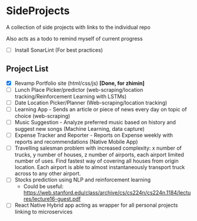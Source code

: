 # SideProjects
A collection of side projects with links to the individual repo

Also acts as a todo to remind myself of current progress

- [ ] Install SonarLint (For best practices)

Project List
---
- [x] Revamp Portfolio site (html/css/js) <b>[Done, for zhimin]</b>
- [ ] Lunch Place Picker/predictor (web-scraping/location tracking/Reinforcement Learning with LSTMs)
- [ ] Date Location Picker/Planner (Web-scraping/location tracking)
- [ ] Learning App - Sends an article or piece of news every day on topic of choice (web-scraping)
- [ ] Music Suggestion - Analyze preferred music based on history and suggest new songs (Machine Learning, data capture)
- [ ] Expense Tracker and Reporter - Reports on Expense weekly with reports and recommendations (Native Mobile App)
- [ ] Travelling salesman problem with increased complexity: x number of trucks, y number of houses, z number of airports, each airport limited number of uses. Find fastest way of covering all houses from origin location. Each airport is able to almost instantaneously transport truck across to any other airport.
- [ ] Stocks prediction using NLP and reinforcement learning
    * Could be useful: https://web.stanford.edu/class/archive/cs/cs224n/cs224n.1184/lectures/lecture16-guest.pdf
- [ ] React Native Hybrid app acting as wrapper for all personal projects linking to microservices 
